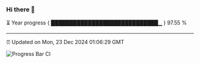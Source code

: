 ### Hi there 👋

⏳ Year progress { █████████████████████████████▁ } 97.55 %

---

⏰ Updated on Mon, 23 Dec 2024 01:06:29 GMT

![Progress Bar CI](https://github.com/liununu/liununu/workflows/Progress%20Bar%20CI/badge.svg)
